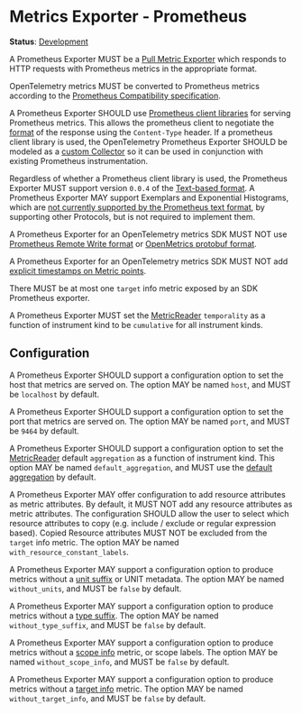 <!--- Hugo front matter used to generate the website version of this page:
linkTitle: Prometheus
--->

# Metrics Exporter - Prometheus

**Status**: [Development](../../document-status.md)

A Prometheus Exporter MUST be a [Pull Metric Exporter](../sdk.md#pull-metric-exporter)
which responds to HTTP requests with Prometheus metrics in the appropriate format.

OpenTelemetry metrics MUST be converted to Prometheus metrics according to the
[Prometheus Compatibility specification](../../compatibility/prometheus_and_openmetrics.md).

A Prometheus Exporter SHOULD use
[Prometheus client libraries](https://prometheus.io/docs/instrumenting/clientlibs/)
for serving Prometheus metrics. This allows the prometheus client to negotiate
the [format](https://github.com/prometheus/docs/blob/main/content/docs/instrumenting/exposition_formats.md)
of the response using the `Content-Type` header. If a prometheus client library
is used, the OpenTelemetry Prometheus Exporter SHOULD be modeled as a
[custom Collector](https://prometheus.io/docs/instrumenting/writing_clientlibs/#overall-structure)
so it can be used in conjunction with existing Prometheus instrumentation.

Regardless of whether a Prometheus client library is used, the Prometheus
Exporter MUST support version `0.0.4` of the
[Text-based format](https://github.com/prometheus/docs/blob/main/content/docs/instrumenting/exposition_formats.md#text-based-format).
A Prometheus Exporter MAY support Exemplars and Exponential Histograms,
which are [not currently supported by the Prometheus text format](../../compatibility/prometheus_and_openmetrics.md#differences-between-prometheus-formats),
by supporting other Protocols, but is not required to implement them.

A Prometheus Exporter for an OpenTelemetry metrics SDK MUST NOT use
[Prometheus Remote Write format](https://github.com/prometheus/prometheus/blob/main/prompb/remote.proto)
or [OpenMetrics protobuf format](https://github.com/prometheus/OpenMetrics/blob/v1.0.0/specification/OpenMetrics.md#protobuf-format).

A Prometheus Exporter for an OpenTelemetry metrics SDK MUST NOT add
[explicit timestamps on Metric points](https://github.com/prometheus/OpenMetrics/blob/v1.0.0/specification/OpenMetrics.md#metric).

There MUST be at most one `target` info metric exposed by an SDK
Prometheus exporter.

A Prometheus Exporter MUST set
the [MetricReader](../sdk.md#metricreader) `temporality` as a function of
instrument kind to be `cumulative` for all instrument kinds.

## Configuration

A Prometheus Exporter SHOULD support a configuration option to set the host
that metrics are served on. The option MAY be named `host`, and MUST be `localhost`
by default.

A Prometheus Exporter SHOULD support a configuration option to set the port
that metrics are served on. The option MAY be named `port`, and MUST be `9464` by
default.

A Prometheus Exporter SHOULD support a configuration option to set
the [MetricReader](../sdk.md#metricreader) default `aggregation` as a function
of instrument kind. This option MAY be named `default_aggregation`, and MUST use
the [default aggregation](../sdk.md#default-aggregation) by default.

A Prometheus Exporter MAY offer configuration to add resource attributes as metric attributes.
By default, it MUST NOT add any resource attributes as metric attributes.
The configuration SHOULD allow the user to select which resource attributes to copy (e.g.
include / exclude or regular expression based). Copied Resource attributes MUST NOT be
excluded from the `target` info metric. The option MAY be named `with_resource_constant_labels`.

A Prometheus Exporter MAY support a configuration option to produce metrics without a [unit suffix](../../compatibility/prometheus_and_openmetrics.md#metric-metadata)
or UNIT metadata. The option MAY be named `without_units`, and MUST be `false` by default.

A Prometheus Exporter MAY support a configuration option to produce metrics without a [type suffix](../../compatibility/prometheus_and_openmetrics.md#metric-metadata).
The option MAY be named `without_type_suffix`, and MUST be `false` by default.

A Prometheus Exporter MAY support a configuration option to produce metrics without a [scope info](../../compatibility/prometheus_and_openmetrics.md#instrumentation-scope-1)
metric, or scope labels. The option MAY be named `without_scope_info`, and MUST be `false` by default.

A Prometheus Exporter MAY support a configuration option to produce metrics without a [target info](../../compatibility/prometheus_and_openmetrics.md#resource-attributes-1)
metric. The option MAY be named `without_target_info`, and MUST be `false` by default.
